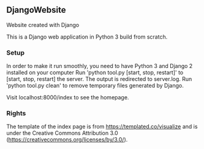 ## DjangoWebsite
Website created with Django

This is a Django web application in Python 3 build from scratch.

### Setup

In order to make it run smoothly, you need to have Python 3 and Django 2 installed on your computer
Run 'python tool.py [start, stop, restart]' to [start, stop, restart] the server. The output is redirected to server.log.
Run 'python tool.py clean' to remove temporary files generated by Django.

Visit localhost:8000/index to see the homepage.

### Rights
The template of the index page is from https://templated.co/visualize and is under the Creative Commons Attribution 3.0 (https://creativecommons.org/licenses/by/3.0/).
